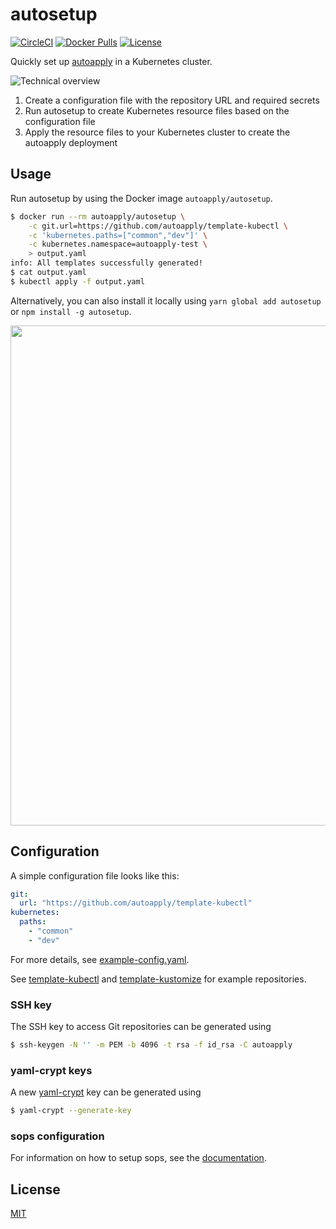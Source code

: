 # autosetup

[![CircleCI](https://img.shields.io/circleci/build/github/autoapply/autosetup/main?style=flat-square)](https://app.circleci.com/pipelines/github/autoapply/autosetup) [![Docker Pulls](https://img.shields.io/docker/pulls/autoapply/autoapply?style=flat-square)](https://hub.docker.com/r/autoapply/autosetup/) [![License](https://img.shields.io/badge/license-MIT-blue.svg?style=flat-square)](https://github.com/autoapply/autosetup/blob/main/LICENSE)

Quickly set up [autoapply](https://github.com/autoapply/autoapply) in a Kubernetes cluster.

![Technical overview](https://autoapply.github.io/autosetup/overview.svg)

1. Create a configuration file with the repository URL and required secrets
2. Run autosetup to create Kubernetes resource files based on the configuration file
3. Apply the resource files to your Kubernetes cluster to create the autoapply deployment

## Usage

Run autosetup by using the Docker image `autoapply/autosetup`.

```bash
$ docker run --rm autoapply/autosetup \
    -c git.url=https://github.com/autoapply/template-kubectl \
    -c 'kubernetes.paths=["common","dev"]' \
    -c kubernetes.namespace=autoapply-test \
    > output.yaml
info: All templates successfully generated!
$ cat output.yaml
$ kubectl apply -f output.yaml
```

Alternatively, you can also install it locally using `yarn global add autosetup` or `npm install -g autosetup`.

<p align="center">
  <img  width="800" src="https://autoapply.github.io/autosetup/demo.svg">
</p>

## Configuration

A simple configuration file looks like this:

```yaml
git:
  url: "https://github.com/autoapply/template-kubectl"
kubernetes:
  paths:
    - "common"
    - "dev"
```

For more details, see [example-config.yaml](example-config.yaml).

See [template-kubectl](https://github.com/autoapply/template-kubectl) and [template-kustomize](https://github.com/autoapply/template-kustomize) for example repositories.

### SSH key

The SSH key to access Git repositories can be generated using

```bash
$ ssh-keygen -N '' -m PEM -b 4096 -t rsa -f id_rsa -C autoapply
```

### yaml-crypt keys

A new [yaml-crypt](https://github.com/autoapply/yaml-crypt) key can be generated using

```bash
$ yaml-crypt --generate-key
```

### sops configuration

For information on how to setup sops, see the [documentation](https://github.com/mozilla/sops).

## License

[MIT](LICENSE)
